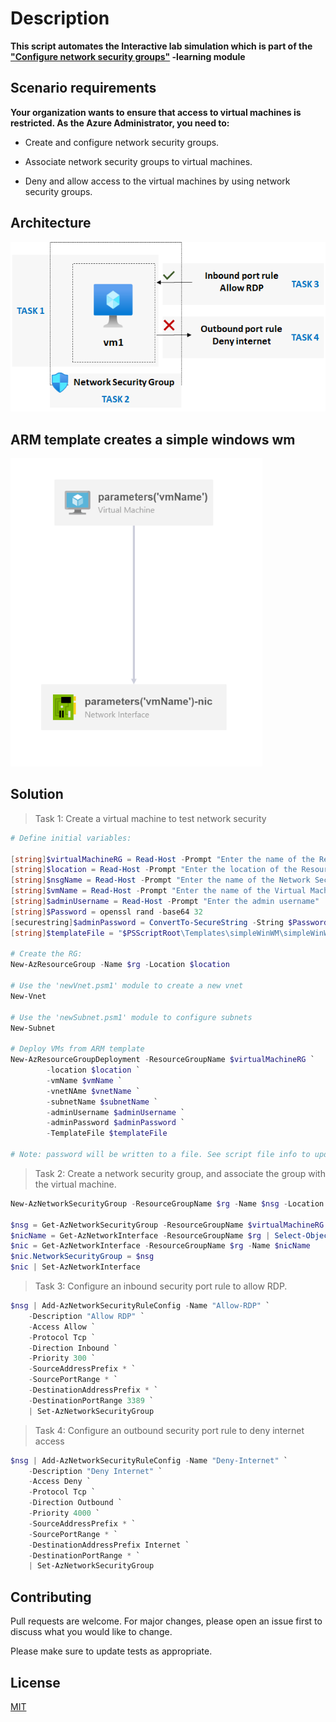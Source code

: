 # Description
**This script automates the Interactive lab simulation which is part of the ["Configure network security groups"](https://learn.microsoft.com/en-us/training/modules/configure-network-security-groups/) -learning module**
## Scenario requirements

**Your organization wants to ensure that access to virtual machines is restricted. As the Azure Administrator, you need to:**

* Create and configure network security groups.

* Associate network security groups to virtual machines.

* Deny and allow access to the virtual machines by using network security groups.

## Architecture

![nsgArchitecture](image.png)

## ARM template creates a simple windows wm

![amrDiagram](armDiagram.png)

## Solution

> Task 1: Create a virtual machine to test network security
```powershell
# Define initial variables:

[string]$virtualMachineRG = Read-Host -Prompt "Enter the name of the Resource Group"
[string]$location = Read-Host -Prompt "Enter the location of the Resource Group"
[string]$nsgName = Read-Host -Prompt "Enter the name of the Network Security Group"
[string]$vmName = Read-Host -Prompt "Enter the name of the Virtual Machine"
[string]$adminUsername = Read-Host -Prompt "Enter the admin username"
[string]$Password = openssl rand -base64 32
[securestring]$adminPassword = ConvertTo-SecureString -String $Password -AsPlainText -Force
[string]$templateFile = "$PSScriptRoot\Templates\simpleWinWM\simpleWinWm.json"

# Create the RG:
New-AzResourceGroup -Name $rg -Location $location

# Use the 'newVnet.psm1' module to create a new vnet
New-Vnet

# Use the 'newSubnet.psm1' module to configure subnets
New-Subnet

# Deploy VMs from ARM template
New-AzResourceGroupDeployment -ResourceGroupName $virtualMachineRG `
        -location $location `
        -vmName $vmName `
        -vnetNAme $vnetName `
        -subnetName $subnetName `
        -adminUsername $adminUsername `
        -adminPassword $adminPassword `
        -TemplateFile $templateFile

# Note: password will be written to a file. See script file info to update the location.
```
> Task 2: Create a network security group, and associate the group with the virtual machine.
```powershell
New-AzNetworkSecurityGroup -ResourceGroupName $rg -Name $nsg -Location $location

$nsg = Get-AzNetworkSecurityGroup -ResourceGroupName $virtualMachineRG -Name $nsgName
$nicName = Get-AzNetworkInterface -ResourceGroupName $rg | Select-Object -ExpandProperty Name
$nic = Get-AzNetworkInterface -ResourceGroupName $rg -Name $nicName
$nic.NetworkSecurityGroup = $nsg
$nic | Set-AzNetworkInterface
```
> Task 3: Configure an inbound security port rule to allow RDP.
```powershell
$nsg | Add-AzNetworkSecurityRuleConfig -Name "Allow-RDP" `
    -Description "Allow RDP" `
    -Access Allow `
    -Protocol Tcp `
    -Direction Inbound `
    -Priority 300 `
    -SourceAddressPrefix * `
    -SourcePortRange * `
    -DestinationAddressPrefix * `
    -DestinationPortRange 3389 `
    | Set-AzNetworkSecurityGroup
```
> Task 4: Configure an outbound security port rule to deny internet access
```powershell
$nsg | Add-AzNetworkSecurityRuleConfig -Name "Deny-Internet" `
    -Description "Deny Internet" `
    -Access Deny `
    -Protocol Tcp `
    -Direction Outbound `
    -Priority 4000 `
    -SourceAddressPrefix * `
    -SourcePortRange * `
    -DestinationAddressPrefix Internet `
    -DestinationPortRange * `
    | Set-AzNetworkSecurityGroup
```
## Contributing

Pull requests are welcome. For major changes, please open an issue first
to discuss what you would like to change.

Please make sure to update tests as appropriate.

## License
[MIT](https://choosealicense.com/licenses/mit/)